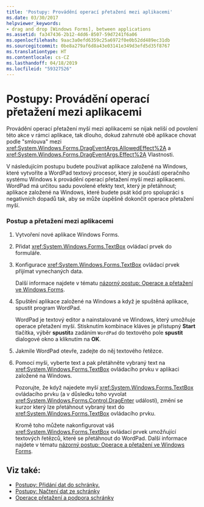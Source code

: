 ```yaml
---
title: 'Postupy: Provádění operací přetažení mezi aplikacemi'
ms.date: 03/30/2017
helpviewer_keywords:
- drag and drop [Windows Forms], between applications
ms.assetid: fa347436-2b12-4dd6-8507-59d7241f6a06
ms.openlocfilehash: 9aac3a0efd6359c25a6972f0e0b52dd489ec31db
ms.sourcegitcommit: 0be8a279af6d8a43e03141e349d3efd5d35f8767
ms.translationtype: HT
ms.contentlocale: cs-CZ
ms.lasthandoff: 04/18/2019
ms.locfileid: "59327526"
---
```

# <a name="how-to-perform-drag-and-drop-operations-between-applications"></a>Postupy: Provádění operací přetažení mezi aplikacemi
Provádění operací přetažení myší mezi aplikacemi se nijak neliší od povolení této akce v rámci aplikace, tak dlouho, dokud zahrnuté obě aplikace chovat podle "smlouva" mezi <xref:System.Windows.Forms.DragEventArgs.AllowedEffect%2A> a <xref:System.Windows.Forms.DragEventArgs.Effect%2A> Vlastnosti.  
  
 V následujícím postupu budete používat aplikace založené na Windows, které vytvoříte a WordPad textový procesor, který je součástí operačního systému Windows k provádění operací přetažení myší mezi aplikacemi. WordPad má určitou sadu povolené efekty text, který je přetáhnout; aplikace založené na Windows, které budete psát kód pro spolupráci s negativních dopadů tak, aby se může úspěšně dokončit operace přetažení myší.  
  
### <a name="to-perform-a-drag-and-drop-procedure-between-applications"></a>Postup a přetažení mezi aplikacemi  
  
1. Vytvoření nové aplikace Windows Forms.  
  
2. Přidat <xref:System.Windows.Forms.TextBox> ovládací prvek do formuláře.  
  
3. Konfigurace <xref:System.Windows.Forms.TextBox> ovládací prvek přijímat vynechaných data.  
  
     Další informace najdete v tématu [názorný postup: Operace a přetažení ve Windows Forms](walkthrough-performing-a-drag-and-drop-operation-in-windows-forms.md).  
  
4. Spuštění aplikace založené na Windows a když je spuštěná aplikace, spustit program WordPad.  
  
     WordPad je textový editor a nainstalované ve Windows, který umožňuje operace přetažení myší. Stisknutím kombinace kláves je přístupný **Start** tlačítka, výběr **spustit**a zadáním `WordPad` do textového pole **spustit** dialogové okno a kliknutím na **OK**.  
  
5. Jakmile WordPad otevře, zadejte do něj textového řetězce.  
  
6. Pomocí myši, vyberte text a pak přetáhněte vybraný text na <xref:System.Windows.Forms.TextBox> ovládacího prvku v aplikaci založené na Windows.  
  
     Pozorujte, že když najedete myší <xref:System.Windows.Forms.TextBox> ovládacího prvku (a v důsledku toho vyvolat <xref:System.Windows.Forms.Control.DragEnter> událostí), změní se kurzor který lze přetáhnout vybraný text do <xref:System.Windows.Forms.TextBox> ovládacího prvku.  
  
     Kromě toho můžete nakonfigurovat váš <xref:System.Windows.Forms.TextBox> ovládací prvek umožňující textových řetězců, které se přetáhnout do WordPad. Další informace najdete v tématu [názorný postup: Operace a přetažení ve Windows Forms](walkthrough-performing-a-drag-and-drop-operation-in-windows-forms.md).  
  
## <a name="see-also"></a>Viz také:

- [Postupy: Přidání dat do schránky.](how-to-add-data-to-the-clipboard.md)
- [Postupy: Načtení dat ze schránky](how-to-retrieve-data-from-the-clipboard.md)
- [Operace přetažení a podpora schránky](drag-and-drop-operations-and-clipboard-support.md)
